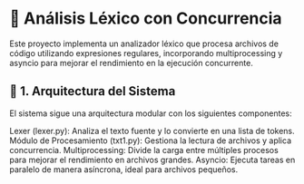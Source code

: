 # 🔹 Análisis Léxico con Concurrencia

Este proyecto implementa un analizador léxico que procesa archivos de código utilizando expresiones regulares, incorporando multiprocessing y asyncio para mejorar el rendimiento en la ejecución concurrente.

## 📌 1. Arquitectura del Sistema
El sistema sigue una arquitectura modular con los siguientes componentes:

Lexer (lexer.py): Analiza el texto fuente y lo convierte en una lista de tokens.
Módulo de Procesamiento (txt1.py): Gestiona la lectura de archivos y aplica concurrencia.
Multiprocessing: Divide la carga entre múltiples procesos para mejorar el rendimiento en archivos grandes.
Asyncio: Ejecuta tareas en paralelo de manera asíncrona, ideal para archivos pequeños.
